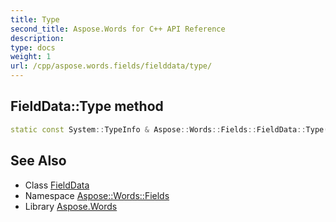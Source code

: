 ```yaml
---
title: Type
second_title: Aspose.Words for C++ API Reference
description: 
type: docs
weight: 1
url: /cpp/aspose.words.fields/fielddata/type/
---
```

## FieldData::Type method




```cpp
static const System::TypeInfo & Aspose::Words::Fields::FieldData::Type()
```

## See Also

* Class [FieldData](../)
* Namespace [Aspose::Words::Fields](../../)
* Library [Aspose.Words](../../../)
